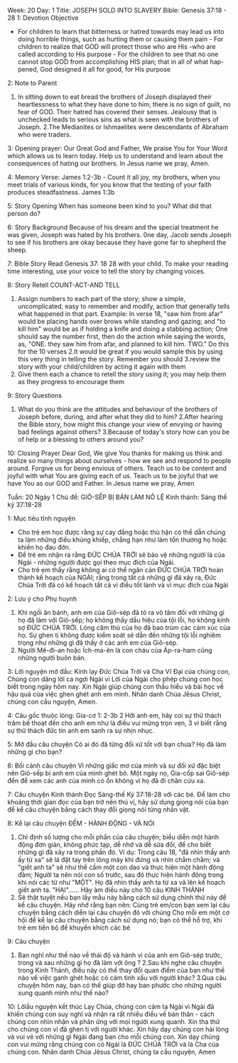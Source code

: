 Week: 20
Day: 1
Title: JOSEPH SOLD INTO SLAVERY
Bible: Genesis 37:18 - 28
1: Devotion Objective
- For children to learn that bitterness or hatred towards may lead us into doing horrible things, such as hurting them or causing them pain - For children to realize that GOD will protect those who are His -who are called according to His purpose - For the children to see that no one cannot stop GOD from accomplishing HIS plan; that in all of what hap- pened, God designed it all for good, for His purpose

2: Note to Parent
1. In sitting down to eat bread the brothers of Joseph displayed their heartlessness to what they have done to him; there is no sign of guilt, no fear of GOD. Their hatred has covered their senses. Jealousy that is unchecked leads to serious sins as what is seen with the brothers of Joseph.
2.The Medianites or Ishmaelites were descendants of Abraham who were traders.

3: Opening prayer:
 Our Great God and Father, We praise You for Your Word which allows us to learn today. Help us to understand and learn about the consequences of hating our brothers. In Jesus name we pray, Amen.

4: Memory Verse:
James 1:2-3b - Count it all joy, my brothers, when you meet trials of various kinds, for you know that the testing of your faith produces steadfastness. James 1:3b

5: Story Opening
When has someone been kind to you? What did that person do?

6: Story Background
Because of his dream and the special treatment he was given, Joseph was hated by his brothers. 0ne day, Jacob sends Joseph to see if his brothers are okay because they have gone far to shepherd the sheep.

7: Bible Story
Read Genesis 37: 18 28 with your child. To make your reading time interesting, use your voice to tell the story by changing voices.

8: Story Retell
 COUNT-ACT-AND TELL
1. Assign numbers to each part of the story; show a simple, uncomplicated, easy to remember and modify, action that generally tells what happened in that part. Example: In verse 18, "saw him from afar" would be placing hands over brows while standing and gazing; and "to kill him" would be as if holding a knife and doing a stabbing action; One should say the number first, then do the action while saying the words, as, "ONE. they saw him from afar, and planned to kill him. TWO." Do this for the 10 verses
2.lt would be great if you would sample this by using this very thing in telling the story. Remember you should
3.review the story with your child/children by acting it again with them
4. Give them each a chance to retell the story using it; you may help them as they progress to encourage them

9: Story Questions
1. What do you think are the attitudes and behaviour of the brothers of Joseph before, during, and after what they did to him?
2.After hearing the Bible story, how might this change your view of envying or having bad feelings against others?
3.Because of today's story how can you be of help or a blessing to others around you?

10: Closing Prayer
 Dear God, We give You thanks for making us think and realize so many things about ourselves - how we see and respond to people around. Forgive us for being envious of others. Teach us to be content and joyful with what You are giving each of us. Teach us to be joyful that we have You as our GOD and Father. In Jesus name we pray, Amen

Tuần: 20
Ngày 1
Chủ đề: GIÔ-SẾP BỊ BÁN LÀM NÔ LỆ
Kinh thánh: Sáng thế ký 37:18-28

1: Mục tiêu tĩnh nguyện
- Cho trẻ em học được rằng sự cay đắng hoặc thù hận có thể dẫn chúng ta làm những điều khủng khiếp, chẳng hạn như làm tổn thương họ hoặc khiến họ đau đớn.
- Để trẻ em nhận ra rằng ĐỨC CHÚA TRỜI sẽ bảo vệ những người là của Ngài - những người được gọi theo mục đích của Ngài.
- Cho trẻ em thấy rằng không ai có thể ngăn cản ĐỨC CHÚA TRỜI hoàn thành kế hoạch của NGÀI; rằng trong tất cả những gì đã xảy ra, Đức Chúa Trời đã có kế hoạch tất cả vì điều tốt lành và vì mục đích của Ngài

2: Lưu ý cho Phụ huynh
1. Khi ngồi ăn bánh, anh em của Giô-sép đã tỏ ra vô tâm đối với những gì họ đã làm với Giô-sếp; họ không thấy dấu hiệu của tội lỗi, họ không kính sợ ĐỨC CHÚA TRỜI. Lòng căm thù của họ đã bao trùm các cảm xúc của họ. Sự ghen tị không được kiểm soát sẽ dẫn đến những tội lỗi nghiêm trọng như những gì đã thấy ở các anh em của Giô-sép.
2. Người Mê-đi-an hoặc Ích-ma-ên là con cháu của Áp-ra-ham cũng những người buôn bán.

3: Lời nguyện mở đầu:
Kính lạy Đức Chúa Trời và Cha Vĩ Đại của chúng con, Chúng con dâng lời ca ngợi Ngài vì Lời của Ngài cho phép chúng con học biết trong ngày hôm nay. Xin Ngài giúp chúng con thấu hiểu và bài học về hậu quả của việc ghen ghét anh em mình. Nhân danh Chúa Jêsus Christ, chúng con cầu nguyện, Amen.

4: Câu gốc thuộc lòng:
Gia-cơ 1: 2-3b
2 Hỡi anh em, hãy coi sự thử thách trăm bề thoạt đến cho anh em như là điều vui mừng trọn vẹn, 3 vì biết rằng sự thử thách đức tin anh em sanh ra sự nhịn nhục.

5: Mở đầu câu chuyện
Có ai đó đã từng đối xử tốt với bạn chưa? Họ đã làm những gì cho bạn?

6: Bối cảnh câu chuyện
Vì những giấc mơ của mình và sự đối xử đặc biệt nên Giô-sếp bị anh em của mình ghét bỏ. Một ngày nọ, Gia-cốp sai Giô-sép đến để xem các anh của mình có ổn không vì họ đã đi chăn cừu xa.

7: Câu chuyện Kinh thánh
Đọc Sáng-thế Ký 37:18-28 với các bé.
Để làm cho khoảng thời gian đọc của bạn trở nên thú vị, hãy sử dụng giọng nói của bạn để kể câu chuyện bằng cách thay đổi giọng nói từng nhân vật.

8: Kể lại câu chuyện
ĐẾM - HÀNH ĐỘNG - VÀ NÓI
1. Chỉ định số lượng cho mỗi phần của câu chuyện; biểu diễn một hành động đơn giản, không phức tạp, dễ nhớ và dễ sửa đổi, để cho biết những gì đã xảy ra trong phần đó. Ví dụ: Trong câu 18, "đã nhìn thấy anh ấy từ xa" sẽ là đặt tay trên lông mày khi đứng và nhìn chằm chằm; và "giết anh ta" sẽ như thể cầm một con dao và thực hiện một hành động đâm; Người ta nên nói con số trước, sau đó thực hiện hành động trong khi nói các từ như "MỘT". Họ đã nhìn thấy anh ta từ xa và lên kế hoạch giết anh ta. "HAI"...... Hãy àm điều này cho 10 câu KINH THÁNH
2. Sẽ thật tuyệt nếu bạn lấy mẫu này bằng cách sử dụng chính thứ này để kể câu chuyện. Hãy nhớ rằng bạn nên:
Cùng trẻ em/con bạn xem lại câu chuyện bằng cách diễn lại câu chuyện đó với chúng
Cho mỗi em một cơ hội để kể lại câu chuyện bằng cách sử dụng nó; bạn có thể hỗ trợ, khi trẻ em tiến bộ để khuyến khích các bé

9: Câu chuyện
1. Bạn nghĩ như thế nào về thái độ và hành vi của anh em Giô-sép trước, trong và sau những gì họ đã làm với ông ?
2.Sau khi nghe câu chuyện trong Kinh Thánh, điều này có thể thay đổi quan điểm của bạn như thế nào về việc ganh ghét hoặc có cảm tình xấu với người khác?
3.Qua câu chuyện hôm nay, bạn có thể giúp đỡ hay ban phước cho những người xung quanh mình như thế nào?

10: Lờiầu nguyện kết thúc
 Lạy Chúa, chúng con cảm tạ Ngài vì Ngài đã khiến chúng con suy nghĩ và nhận ra rất nhiều điều về bản thân - cách chúng con nhìn nhận và phản ứng với mọi người xung quanh. Xin tha thứ cho chúng con vì đã ghen tị với người khác. Xin hãy dạy chúng con hài lòng và vui vẻ với những gì Ngài đang ban cho mỗi chúng con. Xin dạy chúng con vui mừng rằng chúng con có Ngài là ĐỨC CHÚA TRỜI và là Cha của chúng con. Nhân danh Chúa Jêsus Christ, chúng ta cầu nguyện, Amen